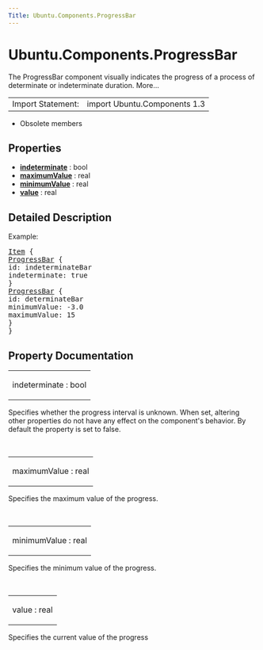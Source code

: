 ```yaml
---
Title: Ubuntu.Components.ProgressBar
---
```


# Ubuntu.Components.ProgressBar

<span class="subtitle"></span>
<!-- $$$ProgressBar-brief -->
<p>The ProgressBar component visually indicates the progress of a process of determinate or indeterminate duration. More...</p>
<!-- @@@ProgressBar -->
<table class="alignedsummary">
<tr><td class="memItemLeft rightAlign topAlign"> Import Statement:</td><td class="memItemRight bottomAlign"> import Ubuntu.Components 1.3</td></tr></table><ul>
<li>Obsolete members</li>
</ul>
<h2 id="properties">Properties</h2>
<ul>
<li class="fn"><b><b><a href="#indeterminate-prop">indeterminate</a></b></b> : bool</li>
<li class="fn"><b><b><a href="#maximumValue-prop">maximumValue</a></b></b> : real</li>
<li class="fn"><b><b><a href="#minimumValue-prop">minimumValue</a></b></b> : real</li>
<li class="fn"><b><b><a href="#value-prop">value</a></b></b> : real</li>
</ul>
<!-- $$$ProgressBar-description -->
<h2 id="details">Detailed Description</h2>
</p>
<p>Example:</p>
<pre class="qml"><span class="type"><a href="QtQuick.Item.md">Item</a></span> {
<span class="type"><a href="index.html">ProgressBar</a></span> {
<span class="name">id</span>: <span class="name">indeterminateBar</span>
<span class="name">indeterminate</span>: <span class="number">true</span>
}
<span class="type"><a href="index.html">ProgressBar</a></span> {
<span class="name">id</span>: <span class="name">determinateBar</span>
<span class="name">minimumValue</span>: -<span class="number">3.0</span>
<span class="name">maximumValue</span>: <span class="number">15</span>
}
}</pre>
<!-- @@@ProgressBar -->
<h2>Property Documentation</h2>
<!-- $$$indeterminate -->
<table class="qmlname"><tr valign="top" id="indeterminate-prop"><td class="tblQmlPropNode"><p><span class="name">indeterminate</span> : <span class="type">bool</span></p></td></tr></table><p>Specifies whether the progress interval is unknown. When set, altering other properties do not have any effect on the component's behavior. By default the property is set to false.</p>
<!-- @@@indeterminate -->
<br/>
<!-- $$$maximumValue -->
<table class="qmlname"><tr valign="top" id="maximumValue-prop"><td class="tblQmlPropNode"><p><span class="name">maximumValue</span> : <span class="type">real</span></p></td></tr></table><p>Specifies the maximum value of the progress.</p>
<!-- @@@maximumValue -->
<br/>
<!-- $$$minimumValue -->
<table class="qmlname"><tr valign="top" id="minimumValue-prop"><td class="tblQmlPropNode"><p><span class="name">minimumValue</span> : <span class="type">real</span></p></td></tr></table><p>Specifies the minimum value of the progress.</p>
<!-- @@@minimumValue -->
<br/>
<!-- $$$value -->
<table class="qmlname"><tr valign="top" id="value-prop"><td class="tblQmlPropNode"><p><span class="name">value</span> : <span class="type">real</span></p></td></tr></table><p>Specifies the current value of the progress</p>
<!-- @@@value -->
<br/>

